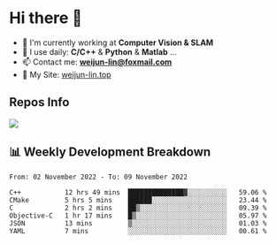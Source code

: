 # Hi there 👋

<!--
**Weijun-Lin/Weijun-Lin** is a ✨ _special_ ✨ repository because its `README.md` (this file) appears on your GitHub profile.

Here are some ideas to get you started:

- 🔭 I’m currently working on ...
- 🌱 I’m currently learning ...
- 👯 I’m looking to collaborate on ...
- 🤔 I’m looking for help with ...
- 💬 Ask me about ...
- 📫 How to reach me: ...
- 😄 Pronouns: ...
- ⚡ Fun fact: ...
-->

- 🏢 I'm currently working at **Computer Vision & SLAM**
- 🚀 I use daily: **C/C++** & **Python** & **Matlab** ...
- 📫 Contact me: **weijun-lin@foxmail.com**
- 🔗 My Site: [weijun-lin.top](https://weijun-lin.top/p)

  

## Repos Info
![](https://github-readme-stats.vercel.app/api?username=Weijun-Lin&theme=cobalt)

## 📊 Weekly Development Breakdown

<!--START_SECTION:waka-->

```text
From: 02 November 2022 - To: 09 November 2022

C++           12 hrs 49 mins  ██████████████▓░░░░░░░░░░   59.06 %
CMake         5 hrs 5 mins    ██████░░░░░░░░░░░░░░░░░░░   23.44 %
C             2 hrs 2 mins    ██▒░░░░░░░░░░░░░░░░░░░░░░   09.39 %
Objective-C   1 hr 17 mins    █▒░░░░░░░░░░░░░░░░░░░░░░░   05.97 %
JSON          13 mins         ▒░░░░░░░░░░░░░░░░░░░░░░░░   01.03 %
YAML          7 mins          ░░░░░░░░░░░░░░░░░░░░░░░░░   00.61 %
```

<!--END_SECTION:waka-->
